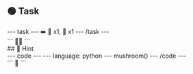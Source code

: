 <h2 class="c-project-heading--task">🟢 Task</h2>
--- task ---
➡️ 🦡 x1, 🍄 x1
--- /task ---

<div class="c-project-output">
```
🦡🍄
```
</div>


<div class="c-project-callout c-project-callout--tip">
## 👀 Hint

<div class="c-project-code">
--- code ---
---
language: python
---
mushroom()
--- /code ---
</div>

<div class="c-project-output" style="bgcolor:white">
```
🍄
```
</div>

</div>



